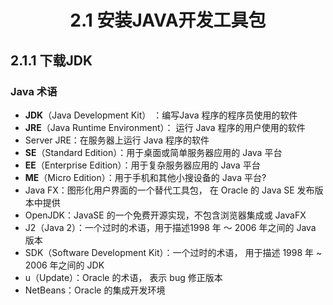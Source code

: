 <h1 align="center">2.1 安装JAVA开发工具包</h1>

## 2.1.1 下载JDK

###  Java 术语 
* **JDK**（Java Development Kit） ：编写Java 程序的程序员使用的软件 
* **JRE**（Java Runtime Environment）： 运行 Java 程序的用户使用的软件 
* Server JRE：在服务器上运行 Java 程序的软件 
* **SE**（Standard Edition）：用于桌面或简单服务器应用的 Java 平台 
* **EE**（Enterprise Edition）：用于复杂服务器应用的 Java 平台 
* **ME**（Micro Edition）：用于手机和其他小搜设备的 Java 平台? 
* Java FX：图形化用户界面的一个替代工具包， 在 Oracle 的 Java SE 发布版本中提供
* OpenJDK：JavaSE 的一个免费开源实现，不包含浏览器集成或 JavaFX 
* J2（Java 2）：一个过时的术语，用于描述1998 年 〜 2006 年之间的 Java 版本 
* SDK（Software Development Kit）：一个过时的术语， 用于描述 1998 年 ~ 2006 年之间的 JDK 
* u（Update）：Oracle 的术语， 表示 bug 修正版本
* NetBeans：Oracle 的集成开发环境
